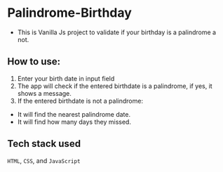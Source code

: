 # Palindrome-Birthday

- This is Vanilla Js project to validate if your birthday is a palindrome a not.

## How to use:
1) Enter your birth date in input field
2) The app will check if the entered birthdate is a palindrome, if yes, it shows a message.
3) If the entered birthdate is not a palindrome:
 - It will find the nearest palindrome date.
 - It will find how many days they missed.


## Tech stack used
`HTML`, `CSS`, and `JavaScript`
